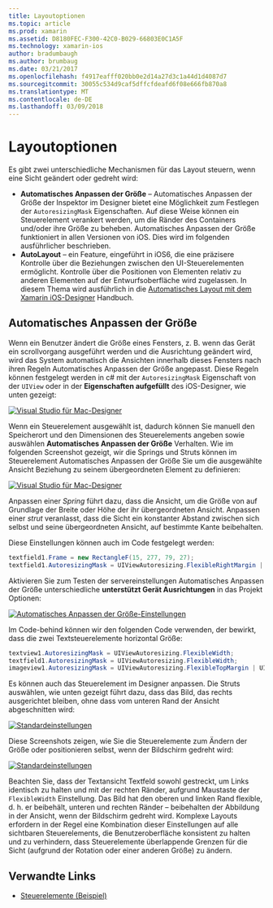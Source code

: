 ```yaml
---
title: Layoutoptionen
ms.topic: article
ms.prod: xamarin
ms.assetid: D8180FEC-F300-42C0-B029-66803E0C1A5F
ms.technology: xamarin-ios
author: bradumbaugh
ms.author: brumbaug
ms.date: 03/21/2017
ms.openlocfilehash: f4917eafff020bb0e2d14a27d3c1a44d1d4087d7
ms.sourcegitcommit: 30055c534d9caf5dffcfdeafd6f08e666fb870a8
ms.translationtype: MT
ms.contentlocale: de-DE
ms.lasthandoff: 03/09/2018
---
```

# <a name="layout-options"></a>Layoutoptionen

Es gibt zwei unterschiedliche Mechanismen für das Layout steuern, wenn eine Sicht geändert oder gedreht wird:

-  **Automatisches Anpassen der Größe** – Automatisches Anpassen der Größe der Inspektor im Designer bietet eine Möglichkeit zum Festlegen der `AutoresizingMask` Eigenschaften. Auf diese Weise können ein Steuerelement verankert werden, um die Ränder des Containers und/oder ihre Größe zu beheben. Automatisches Anpassen der Größe funktioniert in allen Versionen von iOS. Dies wird im folgenden ausführlicher beschrieben.
-  **AutoLayout** – ein Feature, eingeführt in iOS6, die eine präzisere Kontrolle über die Beziehungen zwischen den UI-Steuerelementen ermöglicht. Kontrolle über die Positionen von Elementen relativ zu anderen Elementen auf der Entwurfsoberfläche wird zugelassen. In diesem Thema wird ausführlich in die [Automatisches Layout mit dem Xamarin iOS-Designer](~/ios/user-interface/designer/designer-auto-layout.md) Handbuch.


## <a name="autosizing"></a>Automatisches Anpassen der Größe

Wenn ein Benutzer ändert die Größe eines Fensters, z. B. wenn das Gerät ein scrollvorgang ausgeführt werden und die Ausrichtung geändert wird, wird das System automatisch die Ansichten innerhalb dieses Fensters nach ihren Regeln Automatisches Anpassen der Größe angepasst. Diese Regeln können festgelegt werden in c# mit der `AutoresizingMask` Eigenschaft von der `UIView` oder in der **Eigenschaften aufgefüllt** des iOS-Designer, wie unten gezeigt:

 [![](layout-options-images/image41.png "Visual Studio für Mac-Designer")](layout-options-images/image41.png#lightbox)

Wenn ein Steuerelement ausgewählt ist, dadurch können Sie manuell den Speicherort und den Dimensionen des Steuerelements angeben sowie auswählen **Automatisches Anpassen der Größe** Verhalten. Wie im folgenden Screenshot gezeigt, wir die Springs und Struts können im Steuerelement Automatisches Anpassen der Größe Sie um die ausgewählte Ansicht Beziehung zu seinem übergeordneten Element zu definieren:

 [![](layout-options-images/image42.png "Visual Studio für Mac-Designer")](layout-options-images/image42.png#lightbox)

Anpassen einer *Spring* führt dazu, dass die Ansicht, um die Größe von auf Grundlage der Breite oder Höhe der ihr übergeordneten Ansicht. Anpassen einer *strut* veranlasst, dass die Sicht ein konstanter Abstand zwischen sich selbst und seine übergeordneten Ansicht, auf bestimmte Kante beibehalten.

Diese Einstellungen können auch im Code festgelegt werden:

```csharp
textfield1.Frame = new RectangleF(15, 277, 79, 27);
textfield1.AutoresizingMask = UIViewAutoresizing.FlexibleRightMargin | UIViewAutoresizing.FlexibleBottomMargin;
```


Aktivieren Sie zum Testen der servereinstellungen Automatisches Anpassen der Größe unterschiedliche **unterstützt Gerät Ausrichtungen** in das Projekt Optionen:

 [![](layout-options-images/image43a.png "Automatisches Anpassen der Größe-Einstellungen")](layout-options-images/image43a.png#lightbox)

Im Code-behind können wir den folgenden Code verwenden, der bewirkt, dass die zwei Textsteuerelemente horizontal Größe:

```csharp
textview1.AutoresizingMask = UIViewAutoresizing.FlexibleWidth;
textfield1.AutoresizingMask = UIViewAutoresizing.FlexibleWidth;
imageview1.AutoresizingMask = UIViewAutoresizing.FlexibleTopMargin | UIViewAutoresizing.FlexibleLeftMargin;
```


Es können auch das Steuerelement im Designer anpassen. Die Struts auswählen, wie unten gezeigt führt dazu, dass das Bild, das rechts ausgerichtet bleiben, ohne dass vom unteren Rand der Ansicht abgeschnitten wird:

 [![](layout-options-images/autoresize.png "Standardeinstellungen")](layout-options-images/autoresize.png#lightbox)

Diese Screenshots zeigen, wie Sie die Steuerelemente zum Ändern der Größe oder positionieren selbst, wenn der Bildschirm gedreht wird:

 [![](layout-options-images/image44a.png "Standardeinstellungen")](layout-options-images/image44a.png#lightbox)

Beachten Sie, dass der Textansicht Textfeld sowohl gestreckt, um Links identisch zu halten und mit der rechten Ränder, aufgrund Maustaste der `FlexibleWidth` Einstellung. Das Bild hat den oberen und linken Rand flexible, d. h. er beibehält, unteren und rechten Ränder – beibehalten der Abbildung in der Ansicht, wenn der Bildschirm gedreht wird. Komplexe Layouts erfordern in der Regel eine Kombination dieser Einstellungen auf alle sichtbaren Steuerelements, die Benutzeroberfläche konsistent zu halten und zu verhindern, dass Steuerelemente überlappende Grenzen für die Sicht (aufgrund der Rotation oder einer anderen Größe) zu ändern.





## <a name="related-links"></a>Verwandte Links

- [Steuerelemente (Beispiel)](https://developer.xamarin.com/samples/Controls/)
